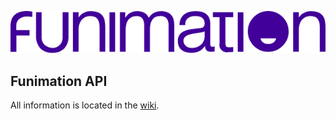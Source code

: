 ![Funimation](https://github.com/hyugogirubato/API-Funimation/blob/main/img_title.png?raw=true)

## Funimation API
All information is located in the [wiki](https://github.com/hyugogirubato/API-Funimation/wiki).
